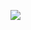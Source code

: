 ![](https://external-content.duckduckgo.com/iu/?u=https%3A%2F%2Fwww.yellow-yellow.fr%2Fwp-content%2Fuploads%2F2021%2F01%2Fyellow-yellow-42.jpg&f=1&nofb=1)
